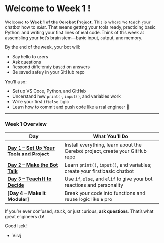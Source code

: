 # Welcome to Week 1 !

Welcome to **Week 1 of the Cerebot Project**. This is where we teach your chatbot how to *exist*. That means getting your tools ready, practicing basic Python, and writing your first lines of real code. Think of this week as assembling your bot’s brain stem—basic input, output, and memory.

By the end of the week, your bot will:

* Say hello to users
* Ask questions
* Respond differently based on answers
* Be saved safely in your GitHub repo

You’ll also:

* Set up VS Code, Python, and GitHub
* Understand how `print()`, `input()`, and variables work
* Write your first `if`/`else` logic
* Learn how to commit and push code like a real engineer 🚀

---

### Week 1 Overview

| Day                                                        | What You’ll Do                                                               |
| ---------------------------------------------------------- | ---------------------------------------------------------------------------- |
| [**Day 1 – Set Up Your Tools and Project**](./Day1.md)     | Install everything, learn about the Cerebot project, create your GitHub repo |
| [**Day 2 – Make the Bot Talk**](./Day2.md)                 | Learn `print()`, `input()`, and variables; create your first basic chatbot   |
| [**Day 3 – Teach It to Decide**](./Day3.md)                | Use `if`, `else`, and `elif` to give your bot reactions and personality      |
| [**Day 4 – Make It Modular**]                              | Break your code into functions and reuse logic like a pro                    |

If you’re ever confused, stuck, or just curious, **ask questions**. That’s what great engineers do!.

Good luck!

- Viraj
